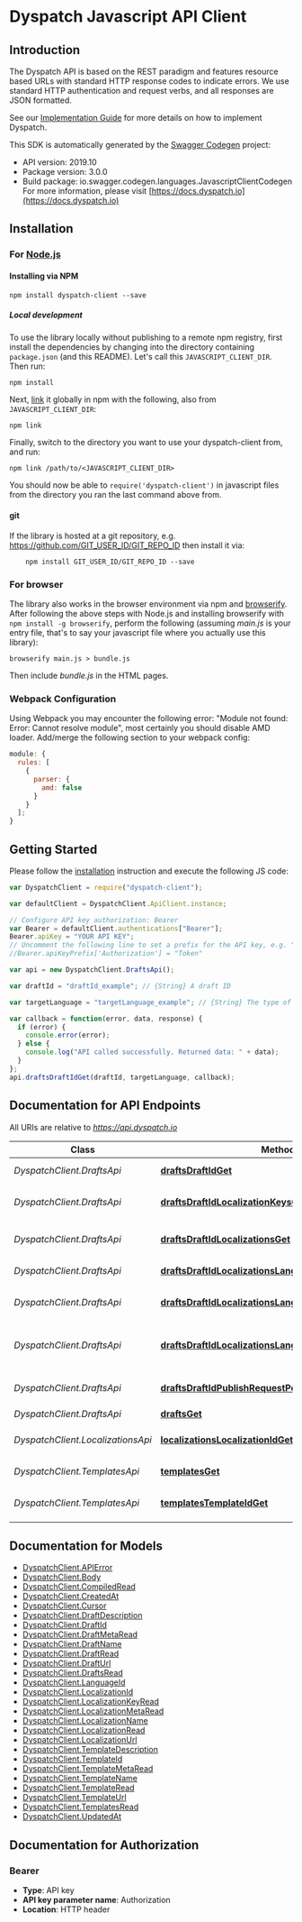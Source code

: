 # Dyspatch Javascript API Client

## Introduction

The Dyspatch API is based on the REST paradigm and features resource based URLs with standard HTTP response codes to indicate errors. We use standard HTTP authentication and request verbs, and all responses are JSON formatted.

See our [Implementation Guide](https://docs.dyspatch.io/development/implementing_dyspatch/) for more details on how to implement Dyspatch.

This SDK is automatically generated by the [Swagger Codegen](https://github.com/swagger-api/swagger-codegen) project:

- API version: 2019.10
- Package version: 3.0.0
- Build package: io.swagger.codegen.languages.JavascriptClientCodegen
  For more information, please visit [https://docs.dyspatch.io](https://docs.dyspatch.io)

## Installation

### For [Node.js](https://nodejs.org/)

#### Installing via NPM

```shell
npm install dyspatch-client --save
```

##### Local development

To use the library locally without publishing to a remote npm registry, first install the dependencies by changing
into the directory containing `package.json` (and this README). Let's call this `JAVASCRIPT_CLIENT_DIR`. Then run:

```shell
npm install
```

Next, [link](https://docs.npmjs.com/cli/link) it globally in npm with the following, also from `JAVASCRIPT_CLIENT_DIR`:

```shell
npm link
```

Finally, switch to the directory you want to use your dyspatch-client from, and run:

```shell
npm link /path/to/<JAVASCRIPT_CLIENT_DIR>
```

You should now be able to `require('dyspatch-client')` in javascript files from the directory you ran the last
command above from.

#### git

If the library is hosted at a git repository, e.g.
https://github.com/GIT_USER_ID/GIT_REPO_ID
then install it via:

```shell
    npm install GIT_USER_ID/GIT_REPO_ID --save
```

### For browser

The library also works in the browser environment via npm and [browserify](http://browserify.org/). After following
the above steps with Node.js and installing browserify with `npm install -g browserify`,
perform the following (assuming _main.js_ is your entry file, that's to say your javascript file where you actually
use this library):

```shell
browserify main.js > bundle.js
```

Then include _bundle.js_ in the HTML pages.

### Webpack Configuration

Using Webpack you may encounter the following error: "Module not found: Error:
Cannot resolve module", most certainly you should disable AMD loader. Add/merge
the following section to your webpack config:

```javascript
module: {
  rules: [
    {
      parser: {
        amd: false
      }
    }
  ];
}
```

## Getting Started

Please follow the [installation](#installation) instruction and execute the following JS code:

```javascript
var DyspatchClient = require("dyspatch-client");

var defaultClient = DyspatchClient.ApiClient.instance;

// Configure API key authorization: Bearer
var Bearer = defaultClient.authentications["Bearer"];
Bearer.apiKey = "YOUR API KEY";
// Uncomment the following line to set a prefix for the API key, e.g. "Token" (defaults to null)
//Bearer.apiKeyPrefix['Authorization'] = "Token"

var api = new DyspatchClient.DraftsApi();

var draftId = "draftId_example"; // {String} A draft ID

var targetLanguage = "targetLanguage_example"; // {String} The type of templating language to compile as. Should only be used for visual templates.

var callback = function(error, data, response) {
  if (error) {
    console.error(error);
  } else {
    console.log("API called successfully. Returned data: " + data);
  }
};
api.draftsDraftIdGet(draftId, targetLanguage, callback);
```

## Documentation for API Endpoints

All URIs are relative to _https://api.dyspatch.io_

| Class                             | Method                                                                                                                           | HTTP request                                                      | Description                     |
| --------------------------------- | -------------------------------------------------------------------------------------------------------------------------------- | ----------------------------------------------------------------- | ------------------------------- |
| _DyspatchClient.DraftsApi_        | [**draftsDraftIdGet**](docs/DraftsApi.md#draftsDraftIdGet)                                                                       | **GET** /drafts/{draftId}                                         | Get Draft by ID                 |
| _DyspatchClient.DraftsApi_        | [**draftsDraftIdLocalizationKeysGet**](docs/DraftsApi.md#draftsDraftIdLocalizationKeysGet)                                       | **GET** /drafts/{draftId}/localizationKeys                        | Get Localization Keys           |
| _DyspatchClient.DraftsApi_        | [**draftsDraftIdLocalizationsGet**](docs/DraftsApi.md#draftsDraftIdLocalizationsGet)                                             | **GET** /drafts/{draftId}/localizations                           | Get Localizations on a Draft    |
| _DyspatchClient.DraftsApi_        | [**draftsDraftIdLocalizationsLanguageIdDelete**](docs/DraftsApi.md#draftsDraftIdLocalizationsLanguageIdDelete)                   | **DELETE** /drafts/{draftId}/localizations/{languageId}           | Remove a Localization           |
| _DyspatchClient.DraftsApi_        | [**draftsDraftIdLocalizationsLanguageIdPut**](docs/DraftsApi.md#draftsDraftIdLocalizationsLanguageIdPut)                         | **PUT** /drafts/{draftId}/localizations/{languageId}              | Create or Update a Localization |
| _DyspatchClient.DraftsApi_        | [**draftsDraftIdLocalizationsLanguageIdTranslationsPut**](docs/DraftsApi.md#draftsDraftIdLocalizationsLanguageIdTranslationsPut) | **PUT** /drafts/{draftId}/localizations/{languageId}/translations | Set Translations for Language   |
| _DyspatchClient.DraftsApi_        | [**draftsDraftIdPublishRequestPost**](docs/DraftsApi.md#draftsDraftIdPublishRequestPost)                                         | **POST** /drafts/{draftId}/publishRequest                         | Submit the Draft for Approval   |
| _DyspatchClient.DraftsApi_        | [**draftsGet**](docs/DraftsApi.md#draftsGet)                                                                                     | **GET** /drafts                                                   | List Drafts                     |
| _DyspatchClient.LocalizationsApi_ | [**localizationsLocalizationIdGet**](docs/LocalizationsApi.md#localizationsLocalizationIdGet)                                    | **GET** /localizations/{localizationId}                           | Get Localization Object by ID   |
| _DyspatchClient.TemplatesApi_     | [**templatesGet**](docs/TemplatesApi.md#templatesGet)                                                                            | **GET** /templates                                                | List Templates                  |
| _DyspatchClient.TemplatesApi_     | [**templatesTemplateIdGet**](docs/TemplatesApi.md#templatesTemplateIdGet)                                                        | **GET** /templates/{templateId}                                   | Get Template by ID              |

## Documentation for Models

- [DyspatchClient.APIError](docs/APIError.md)
- [DyspatchClient.Body](docs/Body.md)
- [DyspatchClient.CompiledRead](docs/CompiledRead.md)
- [DyspatchClient.CreatedAt](docs/CreatedAt.md)
- [DyspatchClient.Cursor](docs/Cursor.md)
- [DyspatchClient.DraftDescription](docs/DraftDescription.md)
- [DyspatchClient.DraftId](docs/DraftId.md)
- [DyspatchClient.DraftMetaRead](docs/DraftMetaRead.md)
- [DyspatchClient.DraftName](docs/DraftName.md)
- [DyspatchClient.DraftRead](docs/DraftRead.md)
- [DyspatchClient.DraftUrl](docs/DraftUrl.md)
- [DyspatchClient.DraftsRead](docs/DraftsRead.md)
- [DyspatchClient.LanguageId](docs/LanguageId.md)
- [DyspatchClient.LocalizationId](docs/LocalizationId.md)
- [DyspatchClient.LocalizationKeyRead](docs/LocalizationKeyRead.md)
- [DyspatchClient.LocalizationMetaRead](docs/LocalizationMetaRead.md)
- [DyspatchClient.LocalizationName](docs/LocalizationName.md)
- [DyspatchClient.LocalizationRead](docs/LocalizationRead.md)
- [DyspatchClient.LocalizationUrl](docs/LocalizationUrl.md)
- [DyspatchClient.TemplateDescription](docs/TemplateDescription.md)
- [DyspatchClient.TemplateId](docs/TemplateId.md)
- [DyspatchClient.TemplateMetaRead](docs/TemplateMetaRead.md)
- [DyspatchClient.TemplateName](docs/TemplateName.md)
- [DyspatchClient.TemplateRead](docs/TemplateRead.md)
- [DyspatchClient.TemplateUrl](docs/TemplateUrl.md)
- [DyspatchClient.TemplatesRead](docs/TemplatesRead.md)
- [DyspatchClient.UpdatedAt](docs/UpdatedAt.md)

## Documentation for Authorization

### Bearer

- **Type**: API key
- **API key parameter name**: Authorization
- **Location**: HTTP header
